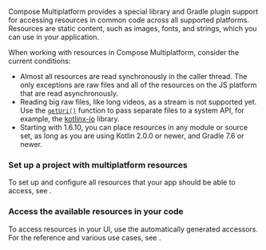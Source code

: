 [//]: # (title: Resources overview)

Compose Multiplatform provides a special library and Gradle plugin support for accessing resources in common code
across all supported platforms.
Resources are static content, such as images, fonts, and strings, which you can use in your application.

When working with resources in Compose Multiplatform, consider the current conditions:

* Almost all resources are read synchronously in the caller thread. The only exceptions are raw files
  and all of the resources on the JS platform that are read asynchronously.
* Reading big raw files, like long videos, as a stream is not supported yet.
  Use the [`getUri()`](compose-multiplatform-resources-usage.md#accessing-multiplatform-resources-from-external-libraries) function to pass separate files to a system API,
  for example, the [kotlinx-io](https://github.com/Kotlin/kotlinx-io) library.
* Starting with 1.6.10, you can place resources in any module or source set,
  as long as you are using Kotlin 2.0.0 or newer, and Gradle 7.6 or newer.

### Set up a project with multiplatform resources

To set up and configure all resources that your app should be able to access, see [](compose-multiplatform-resources-setup.md).

### Access the available resources in your code

To access resources in your UI, use the automatically generated accessors.
For the reference and various use cases, see [](compose-multiplatform-resources-usage.md).
